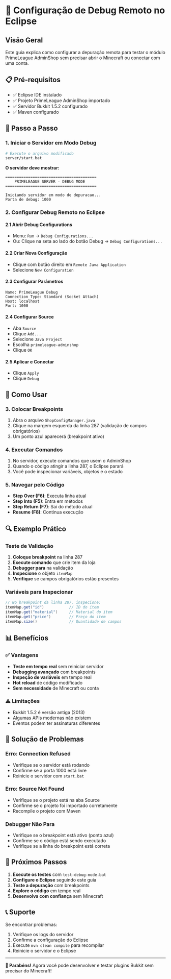 # 🚀 Configuração de Debug Remoto no Eclipse

## **Visão Geral**
Este guia explica como configurar a depuração remota para testar o módulo PrimeLeague AdminShop sem precisar abrir o Minecraft ou conectar com uma conta.

## **📋 Pré-requisitos**
- ✅ Eclipse IDE instalado
- ✅ Projeto PrimeLeague AdminShop importado
- ✅ Servidor Bukkit 1.5.2 configurado
- ✅ Maven configurado

## **🔧 Passo a Passo**

### **1. Iniciar o Servidor em Modo Debug**
```bash
# Execute o arquivo modificado
server/start.bat
```

**O servidor deve mostrar:**
```
========================================
    PRIMELEAGUE SERVER - DEBUG MODE
========================================

Iniciando servidor em modo de depuracao...
Porta de debug: 1000
```

### **2. Configurar Debug Remoto no Eclipse**

#### **2.1 Abrir Debug Configurations**
- Menu: `Run` → `Debug Configurations...`
- Ou: Clique na seta ao lado do botão Debug → `Debug Configurations...`

#### **2.2 Criar Nova Configuração**
- Clique com botão direito em `Remote Java Application`
- Selecione `New Configuration`

#### **2.3 Configurar Parâmetros**
```
Name: PrimeLeague Debug
Connection Type: Standard (Socket Attach)
Host: localhost
Port: 1000
```

#### **2.4 Configurar Source**
- Aba `Source`
- Clique `Add...`
- Selecione `Java Project`
- Escolha `primeleague-adminshop`
- Clique `OK`

#### **2.5 Aplicar e Conectar**
- Clique `Apply`
- Clique `Debug`

## **🧪 Como Usar**

### **3. Colocar Breakpoints**
1. Abra o arquivo `ShopConfigManager.java`
2. Clique na margem esquerda da linha 287 (validação de campos obrigatórios)
3. Um ponto azul aparecerá (breakpoint ativo)

### **4. Executar Comandos**
1. No servidor, execute comandos que usem o AdminShop
2. Quando o código atingir a linha 287, o Eclipse parará
3. Você pode inspecionar variáveis, objetos e o estado

### **5. Navegar pelo Código**
- **Step Over (F6)**: Executa linha atual
- **Step Into (F5)**: Entra em métodos
- **Step Return (F7)**: Sai do método atual
- **Resume (F8)**: Continua execução

## **🔍 Exemplo Prático**

### **Teste de Validação**
1. **Coloque breakpoint** na linha 287
2. **Execute comando** que crie item da loja
3. **Debugger para** na validação
4. **Inspecione** o objeto `itemMap`
5. **Verifique** se campos obrigatórios estão presentes

### **Variáveis para Inspecionar**
```java
// No breakpoint da linha 287, inspecione:
itemMap.get("id")           // ID do item
itemMap.get("material")     // Material do item
itemMap.get("price")        // Preço do item
itemMap.size()              // Quantidade de campos
```

## **📊 Benefícios**

### **✅ Vantagens**
- **Teste em tempo real** sem reiniciar servidor
- **Debugging avançado** com breakpoints
- **Inspeção de variáveis** em tempo real
- **Hot reload** de código modificado
- **Sem necessidade** de Minecraft ou conta

### **⚠️ Limitações**
- Bukkit 1.5.2 é versão antiga (2013)
- Algumas APIs modernas não existem
- Eventos podem ter assinaturas diferentes

## **🚨 Solução de Problemas**

### **Erro: Connection Refused**
- Verifique se o servidor está rodando
- Confirme se a porta 1000 está livre
- Reinicie o servidor com `start.bat`

### **Erro: Source Not Found**
- Verifique se o projeto está na aba Source
- Confirme se o projeto foi importado corretamente
- Recompile o projeto com Maven

### **Debugger Não Para**
- Verifique se o breakpoint está ativo (ponto azul)
- Confirme se o código está sendo executado
- Verifique se a linha do breakpoint está correta

## **🎯 Próximos Passos**

1. **Execute os testes** com `test-debug-mode.bat`
2. **Configure o Eclipse** seguindo este guia
3. **Teste a depuração** com breakpoints
4. **Explore o código** em tempo real
5. **Desenvolva com confiança** sem Minecraft

## **📞 Suporte**
Se encontrar problemas:
1. Verifique os logs do servidor
2. Confirme a configuração do Eclipse
3. Execute `mvn clean compile` para recompilar
4. Reinicie o servidor e o Eclipse

---

**🎉 Parabéns!** Agora você pode desenvolver e testar plugins Bukkit sem precisar do Minecraft!
